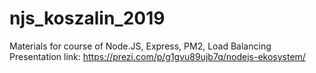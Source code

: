 # njs_koszalin_2019
Materials for course of Node.JS, Express, PM2, Load Balancing
Presentation link: https://prezi.com/p/g1gvu89ujb7q/nodejs-ekosystem/
